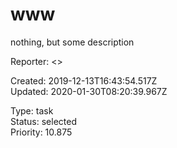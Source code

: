 # www

nothing, but some description

Reporter:  <>

Created: 2019-12-13T16:43:54.517Z  
Updated: 2020-01-30T08:20:39.967Z

Type: task  
Status: selected  
Priority: 10.875
